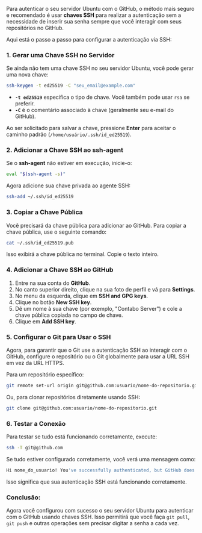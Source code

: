 Para autenticar o seu servidor Ubuntu com o GitHub, o método mais seguro e recomendado é usar **chaves SSH** para realizar a autenticação sem a necessidade de inserir sua senha sempre que você interagir com seus repositórios no GitHub.

Aqui está o passo a passo para configurar a autenticação via SSH:

### 1. **Gerar uma Chave SSH no Servidor**
Se ainda não tem uma chave SSH no seu servidor Ubuntu, você pode gerar uma nova chave:

```bash
ssh-keygen -t ed25519 -C "seu_email@example.com"
```

- **`-t ed25519`** especifica o tipo de chave. Você também pode usar `rsa` se preferir.
- **`-C`** é o comentário associado à chave (geralmente seu e-mail do GitHub).

Ao ser solicitado para salvar a chave, pressione **Enter** para aceitar o caminho padrão (`/home/usuário/.ssh/id_ed25519`).

### 2. **Adicionar a Chave SSH ao ssh-agent**
Se o **ssh-agent** não estiver em execução, inicie-o:

```bash
eval "$(ssh-agent -s)"
```

Agora adicione sua chave privada ao agente SSH:

```bash
ssh-add ~/.ssh/id_ed25519
```

### 3. **Copiar a Chave Pública**
Você precisará da chave pública para adicionar ao GitHub. Para copiar a chave pública, use o seguinte comando:

```bash
cat ~/.ssh/id_ed25519.pub
```

Isso exibirá a chave pública no terminal. Copie o texto inteiro.

### 4. **Adicionar a Chave SSH ao GitHub**
1. Entre na sua conta do **GitHub**.
2. No canto superior direito, clique na sua foto de perfil e vá para **Settings**.
3. No menu da esquerda, clique em **SSH and GPG keys**.
4. Clique no botão **New SSH key**.
5. Dê um nome à sua chave (por exemplo, "Contabo Server") e cole a chave pública copiada no campo de chave.
6. Clique em **Add SSH key**.

### 5. **Configurar o Git para Usar o SSH**
Agora, para garantir que o Git use a autenticação SSH ao interagir com o GitHub, configure o repositório ou o Git globalmente para usar a URL SSH em vez da URL HTTPS.

Para um repositório específico:

```bash
git remote set-url origin git@github.com:usuario/nome-do-repositorio.git
```

Ou, para clonar repositórios diretamente usando SSH:

```bash
git clone git@github.com:usuario/nome-do-repositorio.git
```

### 6. **Testar a Conexão**
Para testar se tudo está funcionando corretamente, execute:

```bash
ssh -T git@github.com
```

Se tudo estiver configurado corretamente, você verá uma mensagem como:

```bash
Hi nome_do_usuario! You've successfully authenticated, but GitHub does not provide shell access.
```

Isso significa que sua autenticação SSH está funcionando corretamente.

### Conclusão:
Agora você configurou com sucesso o seu servidor Ubuntu para autenticar com o GitHub usando chaves SSH. Isso permitirá que você faça `git pull`, `git push` e outras operações sem precisar digitar a senha a cada vez.